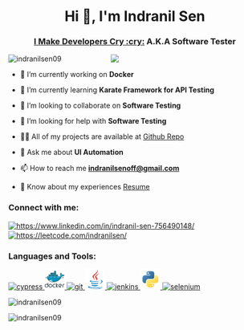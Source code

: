 <h1 align="center">Hi 👋, I'm Indranil Sen</h1>
<h3 align="center"> <u>I Make Developers Cry :cry:</u>
  A.K.A Software Tester
</h3>
<div align="left">
  <img align ="right" width="300"  src="https://media.licdn.com/dms/image/D4E12AQGWZAOnLDRaQw/article-cover_image-shrink_720_1280/0/1656679844338?e=1717632000&v=beta&t=oqNds5w642JjxFNQq9I5PgFn347e_7D2Y6D3IbdD9Vk"  />
  <p align="left"> <img src="https://komarev.com/ghpvc/?username=indranilsen09&label=Profile%20views&color=0e75b6&style=flat" alt="indranilsen09" /> </p>
  
- 🔭 I’m currently working on **Docker**

- 🌱 I’m currently learning **Karate Framework for API Testing**

- 👯 I’m looking to collaborate on **Software Testing**

- 🤝 I’m looking for help with **Software Testing**

- 👨‍💻 All of my projects are available at [Github Repo](https://github.com/Indranilsen09?tab=repositories)

- 💬 Ask me about **UI Automation**

- 📫 How to reach me **indranilsenoff@gmail.com**

- 📄 Know about my experiences [Resume](https://docs.google.com/document/d/1oWh6qepBzOiWVkUzZkO_ysQ-Rk8A4nPp/edit?usp=sharing&ouid=105889422334180554070&rtpof=true&sd=true)

</div>
<h3 align="left">Connect with me:</h3>
<p align="left">
<a href="https://linkedin.com/in/https://www.linkedin.com/in/indranil-sen-756490148/" target="blank"><img align="center" src="https://raw.githubusercontent.com/rahuldkjain/github-profile-readme-generator/master/src/images/icons/Social/linked-in-alt.svg" alt="https://www.linkedin.com/in/indranil-sen-756490148/" height="30" width="40" /></a>
<a href="https://www.leetcode.com/https://leetcode.com/indranilsen/" target="blank"><img align="center" src="https://raw.githubusercontent.com/rahuldkjain/github-profile-readme-generator/master/src/images/icons/Social/leet-code.svg" alt="https://leetcode.com/indranilsen/" height="30" width="40" /></a>
</p>

<h3 align="left">Languages and Tools:</h3>
<p align="left"> <a href="https://www.cypress.io" target="_blank" rel="noreferrer"> <img src="https://raw.githubusercontent.com/simple-icons/simple-icons/6e46ec1fc23b60c8fd0d2f2ff46db82e16dbd75f/icons/cypress.svg" alt="cypress" width="40" height="40"/> </a> <a href="https://www.docker.com/" target="_blank" rel="noreferrer"> <img src="https://raw.githubusercontent.com/devicons/devicon/master/icons/docker/docker-original-wordmark.svg" alt="docker" width="40" height="40"/> </a> <a href="https://git-scm.com/" target="_blank" rel="noreferrer"> <img src="https://www.vectorlogo.zone/logos/git-scm/git-scm-icon.svg" alt="git" width="40" height="40"/> </a> <a href="https://www.java.com" target="_blank" rel="noreferrer"> <img src="https://raw.githubusercontent.com/devicons/devicon/master/icons/java/java-original.svg" alt="java" width="40" height="40"/> </a> <a href="https://www.jenkins.io" target="_blank" rel="noreferrer"> <img src="https://www.vectorlogo.zone/logos/jenkins/jenkins-icon.svg" alt="jenkins" width="40" height="40"/> </a> <a href="https://www.python.org" target="_blank" rel="noreferrer"> <img src="https://raw.githubusercontent.com/devicons/devicon/master/icons/python/python-original.svg" alt="python" width="40" height="40"/> </a> <a href="https://www.selenium.dev" target="_blank" rel="noreferrer"> <img src="https://raw.githubusercontent.com/detain/svg-logos/780f25886640cef088af994181646db2f6b1a3f8/svg/selenium-logo.svg" alt="selenium" width="40" height="40"/> </a> </p>

<p>&nbsp;<img align="left" src="https://github-readme-stats.vercel.app/api?username=indranilsen09&show_icons=true&locale=en" alt="indranilsen09" /></p>

<p><img align="left" src="https://github-readme-streak-stats.herokuapp.com/?user=indranilsen09&" alt="indranilsen09" /></p>

